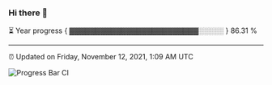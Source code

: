 ### Hi there 👋

⏳ Year progress { ▓▓▓▓▓▓▓▓▓▓▓▓▓▓▓▓▓▓▓▓▓▓▓▓▓░░░░░ } 86.31 %

---

⏰ Updated on Friday, November 12, 2021, 1:09 AM UTC

![Progress Bar CI](https://github.com/arthurbuhl/arthurbuhl/workflows/Progress%20Bar%20CI/badge.svg)
